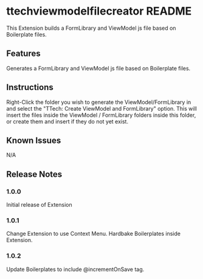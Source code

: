 # ttechviewmodelfilecreator README

This Extension builds a FormLibrary and ViewModel js file based on Boilerplate files.

## Features

Generates a FormLibrary and ViewModel js file based on Boilerplate files.

## Instructions

Right-Click the folder you wish to generate the ViewModel/FormLibrary in and select the "TTech: Create ViewModel and FormLibrary" option. This will insert the files inside the ViewModel / FormLibrary folders inside this folder, or create them and insert if they do not yet exist.

## Known Issues

N/A

## Release Notes

### 1.0.0

Initial release of Extension

### 1.0.1

Change Extension to use Context Menu. Hardbake Boilerplates inside Extension.

### 1.0.2

Update Boilerplates to include @incrementOnSave tag.
